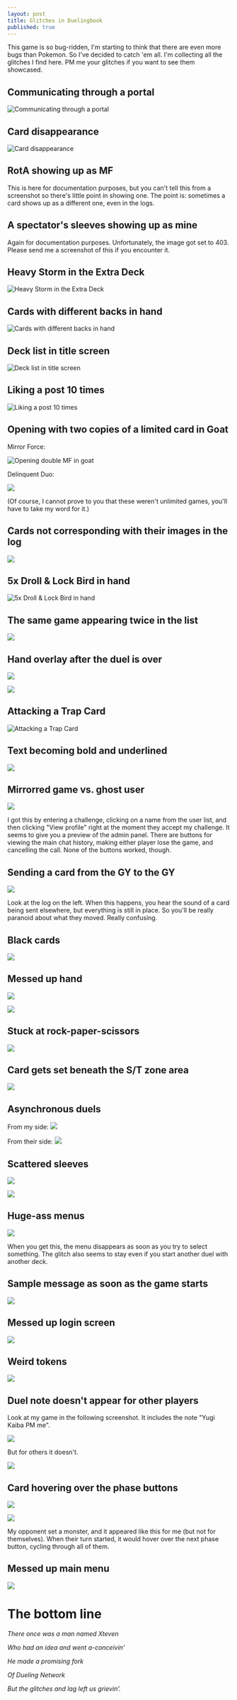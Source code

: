 ```yaml
---
layout: post
title: Glitches in Duelingbook
published: true
---
```


This game is so bug-ridden, I'm starting to think that there are even more bugs than Pokemon. So I've decided to catch 'em all. I'm collecting all the glitches I find here. PM me your glitches if you want to see them showcased.

## Communicating through a portal

![Communicating through a portal](https://i.imgur.com/ux1hmuB.png)

## Card disappearance

![Card disappearance](https://imgur.com/BMjKLYG.png)

## RotA showing up as MF

This is here for documentation purposes, but you can't tell this from a screenshot so there's little point in showing one. The point is: sometimes a card shows up as a different one, even in the logs.

## A spectator's sleeves showing up as mine

Again for documentation purposes. Unfortunately, the image got set to 403. Please send me a screenshot of this if you encounter it.

## Heavy Storm in the Extra Deck

![Heavy Storm in the Extra Deck](https://i.imgur.com/MI62wtC.png)

## Cards with different backs in hand

![Cards with different backs in hand](https://imgur.com/4QVyjxF.png)

## Deck list in title screen

![Deck list in title screen](https://i.imgur.com/MnS9gqu.png)

## Liking a post 10 times

![Liking a post 10 times](https://i.imgur.com/RWCPEg2.png)

## Opening with two copies of a limited card in Goat

Mirror Force:

![Opening double MF in goat](https://imgur.com/a62RhSo.png)

Delinquent Duo:

![](https://i.imgur.com/v5kXzLW.png)

(Of course, I cannot prove to you that these weren't unlimited games, you'll have to take my word for it.)

## Cards not corresponding with their images in the log

![](https://i.imgur.com/YxzTVW8.png)

## 5x Droll & Lock Bird in hand

![5x Droll & Lock Bird in hand](https://i.imgur.com/zeRG8z3.png)

## The same game appearing twice in the list

![](https://i.imgur.com/9NVh92m.png)

## Hand overlay after the duel is over

![](https://i.imgur.com/IC0GwxE.png)

![](https://i.imgur.com/IldIaEU.png)

## Attacking a Trap Card

![Attacking a Trap Card](https://i.imgur.com/DeSqJXM.png)

## Text becoming bold and underlined

![](https://i.imgur.com/h1tqxXX.png)

## Mirrorred game vs. ghost user

![](https://i.imgur.com/N2NPWZC.png)

I got this by entering a challenge, clicking on a name from the user list, and then clicking "View profile" right at the moment they accept my challenge. It seems to give you a preview of the admin panel. There are buttons for viewing the main chat history, making either player lose the game, and cancelling the call. None of the buttons worked, though.

## Sending a card from the GY to the GY

![](https://i.imgur.com/cOuQlWa.png)

Look at the log on the left. When this happens, you hear the sound of a card being sent elsewhere, but everything is still in place. So you'll be really paranoid about what they moved. Really confusing.

## Black cards

![](https://i.imgur.com/LhWFYuN.png)

## Messed up hand

![](https://i.imgur.com/nrUajqP.png)

![](https://i.imgur.com/fjS5fwU.png)

## Stuck at rock-paper-scissors

![](https://i.imgur.com/uhews7S.png)

## Card gets set beneath the S/T zone area

![](https://i.imgur.com/n6mpaut.png)

## Asynchronous duels

From my side:
![](https://i.imgur.com/hvOM1Pi.png)

From their side:
![](https://i.imgur.com/jX1cEtj.png)

## Scattered sleeves

![](https://i.imgur.com/l4Tj0p0.png)

![](https://i.imgur.com/mGVrIUT.png)

## Huge-ass menus

![](https://i.imgur.com/3n2qYDg.png)

When you get this, the menu disappears as soon as you try to select something. The glitch also seems to stay even if you start another duel with another deck.

## Sample message as soon as the game starts

![](https://i.imgur.com/r3OHlOY.png)

## Messed up login screen

![](https://i.imgur.com/DLx6uST.png)

## Weird tokens

![](https://i.imgur.com/71BQskJ.png)

## Duel note doesn't appear for other players

Look at my game in the following screenshot. It includes the note "Yugi Kaiba PM me".

![](https://i.imgur.com/QFp7bvz.png)

But for others it doesn't.

![](https://i.imgur.com/rdnsGZc.png)

## Card hovering over the phase buttons

![](https://i.imgur.com/PoXSwLW.jpg)

![](https://i.imgur.com/6021EeZ.jpg)

My opponent set a monster, and it appeared like this for me (but not for themselves). When their turn started, it would hover over the next phase button, cycling through all of them.

## Messed up main menu

![](https://files.catbox.moe/gsef9r.png)

# The bottom line

*There once was a man named Xteven*

*Who had an idea and went a-conceivin'*

*He made a promising fork*

*Of Dueling Network*

*But the glitches and lag left us grievin'.*

